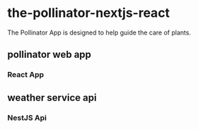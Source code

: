 # the-pollinator-nextjs-react
The Pollinator App is designed to help guide the care of plants.

## pollinator web app

### React App

## weather service api

### NestJS Api
